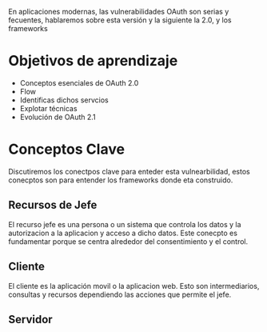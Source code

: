 En aplicaciones modernas, las vulnerabilidades OAuth son serias y fecuentes, hablaremos sobre esta versión y la siguiente la 2.0, y los frameworks

# Objetivos de aprendizaje

- Conceptos esenciales de OAuth 2.0
- Flow
- Identificas dichos servcios
- Explotar técnicas
- Evolución de OAuth 2.1

# Conceptos Clave

Discutiremos los conectpos clave para enteder esta vulnearbilidad, estos conecptos son para entender los frameworks donde eta construido. 

## Recursos de Jefe

El recurso jefe es una persona o un sistema que controla los datos y la autorizacion a la aplicacion y acceso a dicho datos. Este conecpto es fundamentar porque se centra alrededor del consentimiento y el control.

## Cliente

El cliente es la aplicación movil o la aplicacion web. Esto son intermediarios, consultas y recursos dependiendo las acciones que permite el jefe. 

## Servidor

